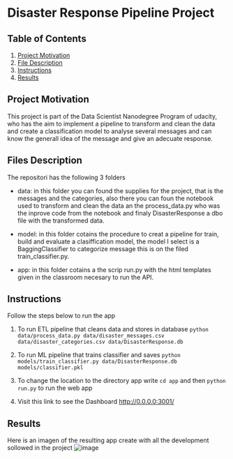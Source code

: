 # Disaster Response Pipeline Project

## Table of Contents

1. [Project Motivation](#motivation)
2. [File Description](#Description)
3. [Instructions](#Instructions)
4. [Results](#Results)


## Project Motivation <a name="motivation"></a>
This project is part of the Data Scientist Nanodegree Program of udacity, who has the aim to implement a pipeline to transform and clean the data and create a classification model to analyse several messages and can know the generall idea of the message and give an adecuate response.


## Files Description <a name="Description"></a>

The repositori has the following 3 folders

- data: in this folder you can found the supplies for the project, that is the messages and the categories, also there you can foun the notebook used to transform and clean the data an the process_data.py who was the inprove code from the notebook and finaly DisasterResponse a dbo file with the transformed data.

- model: in this folder cotains the procedure to creat a pipeline for train, build and evaluate a clasiffication model, the model I select is a BaggingClassifier to categorize message this is on the filed train_classifier.py.

- app: in this folder cotains a the scrip run.py with the html templates given in the classroom necesary to run the API.


## Instructions <a name="Instructions"></a>

Follow the steps below to run the app

1. To run ETL pipeline that cleans data and stores in database
        `python data/process_data.py data/disaster_messages.csv data/disaster_categories.csv data/DisasterResponse.db`
2. To run ML pipeline that trains classifier and saves
        `python models/train_classifier.py data/DisasterResponse.db models/classifier.pkl`

2. To change the location to the directory app write `cd app` and then `python run.py` to run the web app

3. Visit this link to see the Dashboard  http://0.0.0.0:3001/

## Results <a name="Results"></a>
Here is an imagen of the resulting app create with all the development sollowed in the project
![image](https://user-images.githubusercontent.com/100497288/162668299-8ac76e57-b0a8-4cca-9a17-234d20ef0f73.png)

